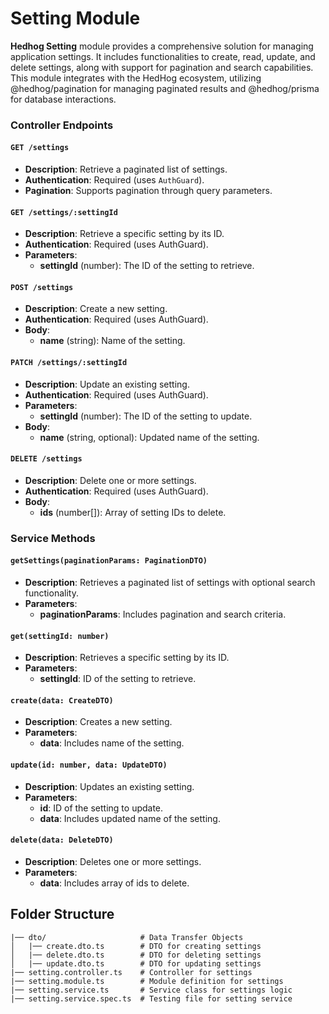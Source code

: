 # Setting Module

**Hedhog Setting** module provides a comprehensive solution for managing application settings. It includes functionalities to create, read, update, and delete settings, along with support for pagination and search capabilities. This module integrates with the HedHog ecosystem, utilizing @hedhog/pagination for managing paginated results and @hedhog/prisma for database interactions.

### Controller Endpoints

#### `GET /settings`

- **Description**: Retrieve a paginated list of settings.
- **Authentication**: Required (uses `AuthGuard`).
- **Pagination**: Supports pagination through query parameters.

#### `GET /settings/:settingId`

- **Description**: Retrieve a specific setting by its ID.
- **Authentication**: Required (uses AuthGuard).
- **Parameters**:
  - **settingId** (number): The ID of the setting to retrieve.

#### `POST /settings`

- **Description**: Create a new setting.
- **Authentication**: Required (uses AuthGuard).
- **Body**:
  - **name** (string): Name of the setting.

#### `PATCH /settings/:settingId`

- **Description**: Update an existing setting.
- **Authentication**: Required (uses AuthGuard).
- **Parameters**:
  - **settingId** (number): The ID of the setting to update.
- **Body**:
  - **name** (string, optional): Updated name of the setting.

#### `DELETE /settings`

- **Description**: Delete one or more settings.
- **Authentication**: Required (uses AuthGuard).
- **Body**:
  - **ids** (number[]): Array of setting IDs to delete.

### Service Methods

#### `getSettings(paginationParams: PaginationDTO)`

- **Description**: Retrieves a paginated list of settings with optional search functionality.
- **Parameters**:
  - **paginationParams**: Includes pagination and search criteria.

#### `get(settingId: number)`

- **Description**: Retrieves a specific setting by its ID.
- **Parameters**:
  - **settingId**: ID of the setting to retrieve.

#### `create(data: CreateDTO)`

- **Description**: Creates a new setting.
- **Parameters**:
  - **data**: Includes name of the setting.

#### `update(id: number, data: UpdateDTO)`

- **Description**: Updates an existing setting.
- **Parameters**:
  - **id**: ID of the setting to update.
  - **data**: Includes updated name of the setting.

#### `delete(data: DeleteDTO)`

- **Description**: Deletes one or more settings.
- **Parameters**:
  - **data**: Includes array of ids to delete.

## Folder Structure

```plaintext
|── dto/                     # Data Transfer Objects
│   |── create.dto.ts        # DTO for creating settings
│   |── delete.dto.ts        # DTO for deleting settings
│   |── update.dto.ts        # DTO for updating settings
|── setting.controller.ts    # Controller for settings
|── setting.module.ts        # Module definition for settings
|── setting.service.ts       # Service class for settings logic
|── setting.service.spec.ts  # Testing file for setting service
```
